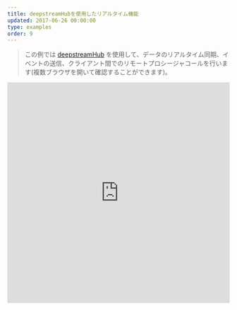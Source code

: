 ```yaml
---
title: deepstreamHubを使用したリアルタイム機能
updated: 2017-06-26 00:00:00
type: examples
order: 9
---
```


> この例では [deepstreamHub](https://deepstreamhub.com/) を使用して、データのリアルタイム同期、イベントの送信、クライアント間でのリモートプロシージャコールを行います(複数ブラウザを開いて確認することができます)。  

<iframe width="100%" height="500" src="https://jsfiddle.net/yyx990803/ff0sp9hw/embedded/result,html,js,css" allowfullscreen="allowfullscreen" frameborder="0"></iframe>
